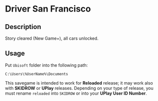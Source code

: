 # Driver San Francisco

## Description

Story cleared (New Game+), all cars unlocked.

## Usage

Put `Ubisoft` folder into the following path:

```
C:\Users\%UserName%\Documents
```

This savegame is intended to work for **Reloaded** release; it may work also with **SKIDROW** or **UPlay** releases. 
Depending on your type of release, you must rename `reloaded` into `SKIDROW` or into your **UPlay User ID Number**.
